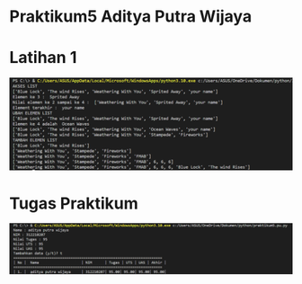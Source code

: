 # Praktikum5 Aditya Putra Wijaya

# Latihan 1
![gambar](gambar/bar.png)

# Tugas Praktikum
![gambar](gambar/bar1.png)
